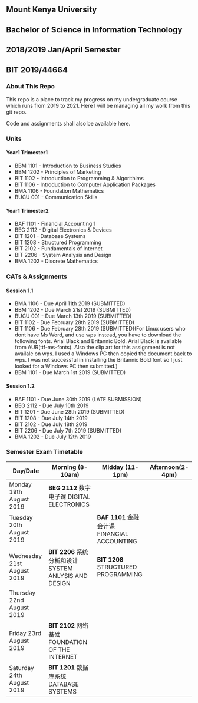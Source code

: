 ## Mount Kenya University
## Bachelor of Science in Information Technology
## 2018/2019 Jan/April Semester
## BIT 2019/44664

### About This Repo

This repo is a place to track my progress on my undergraduate course which runs from
2019 to 2021. Here I will be managing all my work from this git repo.

Code and assignments shall also be available here.

### Units

#### Year1 Trimester1
* BBM 1101 - Introduction to Business Studies
* BBM 1202 - Principles of Marketing
* BIT 1102 - Introduction to Programming & Algorithims
* BIT 1106 - Introduction to Computer Application Packages
* BMA 1106 - Foundation Mathematics
* BUCU 001 - Communication Skills

#### Year1 Trimester2

* BAF 1101 - Financial Accounting 1
* BEG 2112 - Digital Electronics & Devices
* BIT 1201 - Database Systems
* BIT 1208 - Structured Programming
* BIT 2102 - Fundamentals of Internet
* BIT 2206 - System Analysis and Design
* BMA 1202 - Discrete Mathematics

### CATs & Assignments

#### Session 1.1

* BMA 1106 - Due April 11th 2019 (SUBMITTED)
* BBM 1202 - Due March 21st 2019 (SUBMITTED)
* BUCU 001 - Due March 13th 2019 (SUBMITTED)
* BIT 1102 - Due February 28th 2019 (SUBMITTED)
* BIT 1106 - Due February 28th 2019 (SUBMITTED)(For Linux users who dont have Ms Word, and use wps instead, you have
to download the following fonts. Arial Black and Britannic Bold. Arial Black is available from AUR(ttf-ms-fonts).
Also the clip art for this assignment is not availale on wps. I used a Windows PC then copied the document back to
wps. I was not successful in installing the Britannic Bold font so I just looked for a Windows PC then submitted.)
* BBM 1101 - Due March 1st 2019 (SUBMITTED)

#### Session 1.2

* BAF 1101 - Due June 30th 2019 (LATE SUBMISSION)
* BEG 2112 - Due July 10th 2019
* BIT 1201 - Due June 28th 2019 (SUBMITTED)
* BIT 1208 - Due July 14th 2019
* BIT 2102 - Due July 18th 2019
* BIT 2206 - Due July 7th  2019 (SUBMITTED)
* BMA 1202 - Due July 12th 2019

### Semester Exam Timetable

Day/Date | Morning (8-10am) | Midday (11-1pm) | Afternoon(2-4pm)
--- | --- | ---| ---
Monday 19th August 2019 | **BEG 2112** 数字电子课 DIGITAL ELECTRONICS |   |
Tuesday 20th August 2019 |   | **BAF 1101** 金融会计课 FINANCIAL ACCOUNTING  | 
Wednesday 21st August 2019 | **BIT 2206** 系统分析和设计 SYSTEM ANLYSIS AND DESIGN | **BIT 1208** STRUCTURED PROGRAMMING  |
Thursday 22nd August 2019 |   |   | 
Friday 23rd August 2019 | **BIT 2102** 网络基础 FOUNDATION OF THE INTERNET |   |
Saturday 24th August 2019 | **BIT 1201** 数据库系统 DATABASE SYSTEMS |   |
